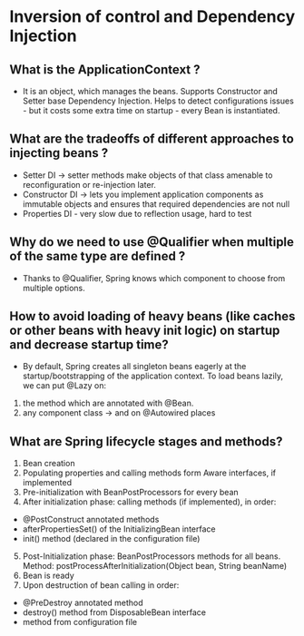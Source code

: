 # Inversion of control and Dependency Injection

## What is the ApplicationContext ? 
- It is an object, which manages the beans. Supports Constructor and Setter base Dependency Injection. Helps to detect configurations issues - but it costs some extra time on startup - every Bean is instantiated.
## What are the tradeoffs of different approaches to injecting beans ?
- Setter DI -> setter methods make objects of that class amenable to reconfiguration or re-injection later.
- Constructor DI -> lets you implement application components as immutable objects and ensures that required dependencies are not null
- Properties DI - very slow due to reflection usage, hard to test 
## Why do we need to use @Qualifier when multiple of the same type are defined ?
- Thanks to @Qualifier, Spring knows which component to choose from multiple options.
## How to avoid loading of heavy beans (like caches or other beans with heavy init logic) on startup and decrease startup time?
- By default, Spring creates all singleton beans eagerly at the startup/bootstrapping of the application context. To load beans lazily, we can put @Lazy on:
1) the method which are annotated with @Bean.
2) any component class -> and on @Autowired places
## What are Spring lifecycle stages and methods?
1) Bean creation
2) Populating properties and calling methods form Aware interfaces, if implemented
3) Pre-initialization with BeanPostProcessors for every bean
4) After initialization phase: calling methods (if implemented), in order:
* @PostConstruct annotated methods 
* afterPropertiesSet() of the InitializingBean interface 
* init() method (declared in the configuration file)
5) Post-Initialization phase: BeanPostProcessors methods for all beans. Method: postProcessAfterInitialization(Object bean, String beanName)
6) Bean is ready
7) Upon destruction of bean calling in order:
* @PreDestroy annotated method
* destroy() method from DisposableBean interface
* method from configuration file